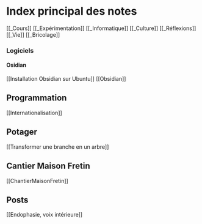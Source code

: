 # Index principal des notes
[[_Cours]]
[[_Expérimentation]]
[[_Informatique]]
[[_Culture]]
[[_Réflexions]]
[[_Vie]]
[[_Bricolage]]

### Logiciels

#### Osidian
[[Installation Obsidian sur Ubuntu]]
[[Obsidian]]

## Programmation
[[Internationalisation]]

## Potager
[[Transformer une branche en un arbre]]

## Cantier Maison Fretin
[[ChantierMaisonFretin]]

## Posts
[[Endophasie, voix intérieure]]
